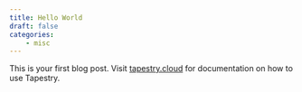 ```yaml
---
title: Hello World
draft: false
categories:
    - misc
---
```


This is your first blog post. Visit [tapestry.cloud](http://tapestry.cloud) for documentation on how to use Tapestry.